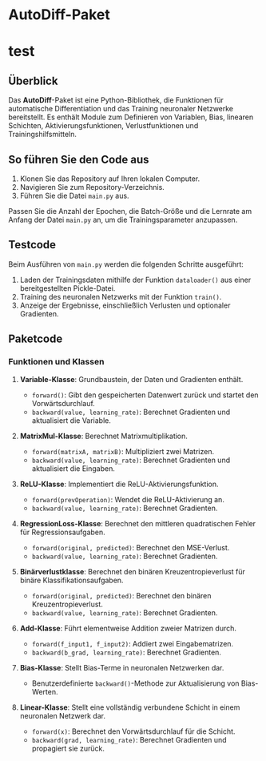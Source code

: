 # AutoDiff-Paket
# test

## Überblick

Das **AutoDiff**-Paket ist eine Python-Bibliothek, die Funktionen für automatische Differentiation und das Training neuronaler Netzwerke bereitstellt. Es enthält Module zum Definieren von Variablen, Bias, linearen Schichten, Aktivierungsfunktionen, Verlustfunktionen und Trainingshilfsmitteln.

## So führen Sie den Code aus

1. Klonen Sie das Repository auf Ihren lokalen Computer.
2. Navigieren Sie zum Repository-Verzeichnis.
3. Führen Sie die Datei `main.py` aus.

Passen Sie die Anzahl der Epochen, die Batch-Größe und die Lernrate am Anfang der Datei `main.py` an, um die Trainingsparameter anzupassen.

## Testcode

Beim Ausführen von `main.py` werden die folgenden Schritte ausgeführt:

1. Laden der Trainingsdaten mithilfe der Funktion `dataloader()` aus einer bereitgestellten Pickle-Datei.
2. Training des neuronalen Netzwerks mit der Funktion `train()`.
3. Anzeige der Ergebnisse, einschließlich Verlusten und optionaler Gradienten.

## Paketcode

### Funktionen und Klassen

1. **Variable-Klasse**: Grundbaustein, der Daten und Gradienten enthält.
   - `forward()`: Gibt den gespeicherten Datenwert zurück und startet den Vorwärtsdurchlauf.
   - `backward(value, learning_rate)`: Berechnet Gradienten und aktualisiert die Variable.

2. **MatrixMul-Klasse**: Berechnet Matrixmultiplikation.
   - `forward(matrixA, matrixB)`: Multipliziert zwei Matrizen.
   - `backward(value, learning_rate)`: Berechnet Gradienten und aktualisiert die Eingaben.

3. **ReLU-Klasse**: Implementiert die ReLU-Aktivierungsfunktion.
   - `forward(prevOperation)`: Wendet die ReLU-Aktivierung an.
   - `backward(value, learning_rate)`: Berechnet Gradienten.

4. **RegressionLoss-Klasse**: Berechnet den mittleren quadratischen Fehler für Regressionsaufgaben.
   - `forward(original, predicted)`: Berechnet den MSE-Verlust.
   - `backward(value, learning_rate)`: Berechnet Gradienten.

5. **Binärverlustklasse**: Berechnet den binären Kreuzentropieverlust für binäre Klassifikationsaufgaben.
   - `forward(original, predicted)`: Berechnet den binären Kreuzentropieverlust.
   - `backward(value, learning_rate)`: Berechnet Gradienten.

6. **Add-Klasse**: Führt elementweise Addition zweier Matrizen durch.
   - `forward(f_input1, f_input2)`: Addiert zwei Eingabematrizen.
   - `backward(b_grad, learning_rate)`: Berechnet Gradienten.

7. **Bias-Klasse**: Stellt Bias-Terme in neuronalen Netzwerken dar.
   - Benutzerdefinierte `backward()`-Methode zur Aktualisierung von Bias-Werten.

8. **Linear-Klasse**: Stellt eine vollständig verbundene Schicht in einem neuronalen Netzwerk dar.
   - `forward(x)`: Berechnet den Vorwärtsdurchlauf für die Schicht.
   - `backward(grad, learning_rate)`: Berechnet Gradienten und propagiert sie zurück.


